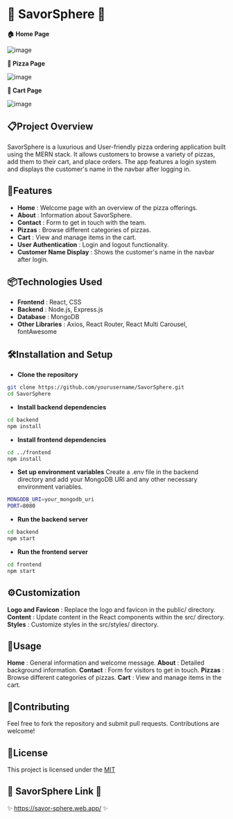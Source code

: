 # 🍕 SavorSphere 🍕

**🏠 Home Page**

![image](https://github.com/user-attachments/assets/6f68f8bf-1755-4f6f-ba20-69526b98fbf5)

**🍕 Pizza Page**

![image](https://github.com/user-attachments/assets/5e2849f4-a308-4db3-8d09-3ef7e0ecfbd2)

**🛒 Cart Page**

![image](https://github.com/user-attachments/assets/17a6389c-ecec-46ae-aa58-e89ead104d07)

## 📋Project Overview
SavorSphere is a luxurious and User-friendly pizza ordering application built using the MERN stack. It allows customers to browse a variety of pizzas, add them to their cart, and place orders. The app features a login system and displays the customer's name in the navbar after logging in.

## 🌟Features
- **Home** : Welcome page with an overview of the pizza offerings.
- **About** : Information about SavorSphere.
- **Contact** : Form to get in touch with the team.
- **Pizzas** : Browse different categories of pizzas.
- **Cart** : View and manage items in the cart.
- **User Authentication** : Login and logout functionality.
- **Customer Name Display** : Shows the customer's name in the navbar after login.

## 📦Technologies Used
- **Frontend** : React, CSS
- **Backend** : Node.js, Express.js
- **Database** : MongoDB
- **Other Libraries** : Axios, React Router, React Multi Carousel, fontAwesome

## 🛠Installation and Setup
- **Clone the repository** 
        
```bash
git clone https://github.com/yourusername/SavorSphere.git
cd SavorSphere
```

- **Install backend dependencies**

```bash
cd backend
npm install
```

- **Install frontend dependencies**

```bash
cd ../frontend
npm install
```

- **Set up environment variables**
Create a .env file in the backend directory and add your MongoDB URI and any other necessary environment variables.

```bash
MONGODB_URI=your_mongodb_uri
PORT=8080
```

- **Run the backend server**

```bash
cd backend
npm start
```

- **Run the frontend server**

```bash
cd frontend
npm start
```

## ⚙️Customization
**Logo and Favicon** : Replace the logo and favicon in the public/ directory.
**Content** : Update content in the React components within the src/ directory.
**Styles** : Customize styles in the src/styles/ directory.

## 📂Usage
**Home** : General information and welcome message.
**About** : Detailed background information.
**Contact** : Form for visitors to get in touch.
**Pizzas** : Browse different categories of pizzas.
**Cart** : View and manage items in the cart.

## 🤝Contributing
Feel free to fork the repository and submit pull requests. Contributions are welcome!

## 📜License
This project is licensed under the [MIT](LICENSE)

## 🔗 SavorSphere Link 🔗 
✨ https://savor-sphere.web.app/ ✨


